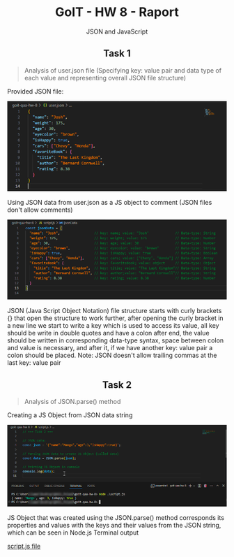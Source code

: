 # <div align="center">GoIT - HW 8 - Raport</div>

<p align="center">JSON and JavaScript</p>

## <div align="center">Task 1</div>

> Analysis of user.json file (Specifying key: value pair and data type of each value and representing overall JSON file structure)

Provided JSON file:

![user.json file](./imageFiles/Code%20I%20HW%208%20I%20Task%201%20AI.png)

Using JSON data from user.json as a JS object to comment (JSON files don't allow comments)

![user.json data commented](./imageFiles/Code%20I%20HW%208%20I%20Task%201%20BI.png)

JSON (Java Script Object Notation) file structure starts with curly brackets {} that open the structure to work further, after opening the curly bracket in a new line we start to write a key which is used to access its value, all key should be write in double quotes and have a colon after end,
the value should be written in corresponding data-type syntax, space between colon and value is necessary, and after it, if we have another key: value pair a colon should be placed.
Note: JSON doesn't allow trailing commas at the last key: value pair

## <div align="center">Task 2</div>

> Analysis of JSON.parse() method

Creating a JS Object from JSON data string

![Task 2 JSON.parse() method](./imageFiles/Code%20I%20HW%208%20I%20Task%202%20I.png)

JS Object that was created using the JSON.parse() method corresponds its properties and values with the keys and their values from the JSON string, which can be seen in Node.js Terminal output

[script.js file](./scriptTask2.js)
